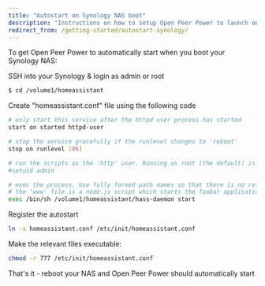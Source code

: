 ```yaml
---
title: "Autostart on Synology NAS boot"
description: "Instructions on how to setup Open Peer Power to launch on boot on Synology NAS."
redirect_from: /getting-started/autostart-synology/
---
```


To get Open Peer Power to automatically start when you boot your Synology NAS:

SSH into your Synology & login as admin or root

```bash
$ cd /volume1/homeassistant
```

Create "homeassistant.conf" file using the following code

```bash
# only start this service after the httpd user process has started
start on started httpd-user

# stop the service gracefully if the runlevel changes to 'reboot'
stop on runlevel [06]

# run the scripts as the 'http' user. Running as root (the default) is a bad ide
#setuid admin

# exec the process. Use fully formed path names so that there is no reliance on
# the 'www' file is a node.js script which starts the foobar application.
exec /bin/sh /volume1/homeassistant/hass-daemon start
```

Register the autostart

```bash
ln -s homeassistant.conf /etc/init/homeassistant.conf
```

Make the relevant files executable:

```bash
chmod -r 777 /etc/init/homeassistant.conf
```

That's it - reboot your NAS and Open Peer Power should automatically start
